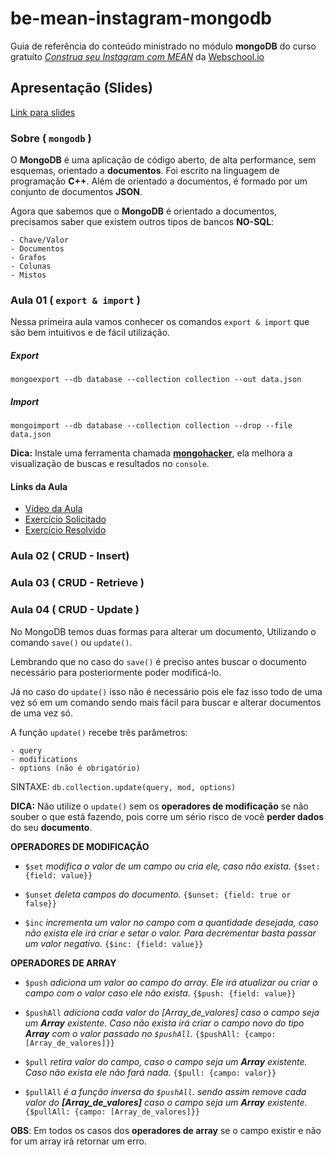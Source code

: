 # be-mean-instagram-mongodb
Guia de referência do conteúdo ministrado no módulo **mongoDB** do curso gratuíto [*Construa seu Instagram com MEAN*](http://dagora.net/be-mean/) da [Webschool.io](https://github.com/Webschool-io/)

## Apresentação (Slides)
[Link para slides](
https://docs.google.com/presentation/d/1KXxmcwd47x4v2SymyiBPK7ucn80PruSvcw4mZ5S3nWc/edit?usp=sharing
)

### Sobre ( `mongodb` )
O **MongoDB** é uma aplicação de código aberto, de alta performance, sem esquemas, orientado a **documentos**. Foi escrito na linguagem de programação **C++**. Além de orientado a documentos, é formado por um conjunto de documentos **JSON**.

Agora que sabemos que o **MongoDB** é orientado a documentos, precisamos saber que existem outros tipos de bancos **NO-SQL**:
```
- Chave/Valor
- Documentos
- Grafos
- Colunas
- Mistos
```

### Aula 01 ( `export & import` )
Nessa primeira aula vamos conhecer os comandos `export & import` que são bem intuitivos e de fácil utilização.

##### Export
```
mongoexport --db database --collection collection --out data.json
```
##### Import

```
mongoimport --db database --collection collection --drop --file data.json
```

**Dica:** Instale uma ferramenta chamada **[mongohacker](https://tylerbrock.github.io/mongo-hacker/)**, ela melhora a visualização de buscas e resultados no `console`.

#### Links da Aula
- [Vídeo da Aula](https://www.youtube.com/watch?v=leYxsEAL_yY)
- [Exercício Solicitado](https://github.com/Webschool-io/be-mean-instagram/blob/master/apostila/mongodb/export_import.md)
- [Exercício Resolvido](https://github.com/Webschool-io/be-mean-instagram/blob/master/apostila/classes/mongodb/exercises/class-01-resolved-viniciusgalvao-vinicius-galvao.md)

### Aula 02 ( CRUD - Insert)
### Aula 03 ( CRUD - Retrieve )
### Aula 04 ( CRUD - Update )
No MongoDB temos duas formas para alterar um documento, Utilizando o comando `save()` ou `update()`.

Lembrando que no caso do `save()` é preciso antes buscar o documento necessário para posteriormente poder modificá-lo.

Já no caso do `update()` isso não é necessário pois ele faz isso todo de uma vez só em um comando sendo mais fácil para buscar e alterar documentos de uma vez só.

A função `update()` recebe três parâmetros:

```
- query
- modifications
- options (não é obrigatório)
```

SINTAXE: `db.collection.update(query, mod, options)`

**DICA:**  Não utilize o `update()` sem os **operadores de modificação** se não souber o que está fazendo, pois corre um sério risco de você __perder dados__ do seu __documento__.

**OPERADORES DE MODIFICAÇÃO**

- `$set` *modifica o valor de um campo ou cria ele, caso não exista.* `{$set: {field: value}}`

- `$unset` *deleta campos do documento.* `{$unset: {field: true or false}}`

- `$inc` *incrementa um valor no campo com a quantidade desejada, caso não exista ele irá criar e setar o valor. Para decrementar basta passar um valor negativo.* `{$inc: {field: value}}`

**OPERADORES DE ARRAY**
- `$push` *adiciona um valor ao campo do array. Ele irá atualizar ou criar o campo com o valor caso ele não exista.* `{$push: {field: value}}`

- `$pushAll` *adiciona cada valor do [Array_de_valores] caso o campo seja um __Array__ existente. Caso não exista irá criar o campo novo do tipo __Array__ com o valor passado no `$pushAll`.* `{$pushAll: {campo: [Array_de_valores]}}`

- `$pull` *retira valor do campo, caso o campo seja um __Array__ existente. Caso não exista ele não fará nada.* `{$pull: {campo: valor}}`

- `$pullAll` *é a função inversa do `$pushAll`. sendo assim remove cada valor do __[Array_de_valores]__ caso o campo seja um __Array__ existente.* `{$pullAll: {campo: [Array_de_valores]}}`

**OBS**: Em todos os casos dos **operadores de array** se o campo existir e não for um array irá retornar um erro.

